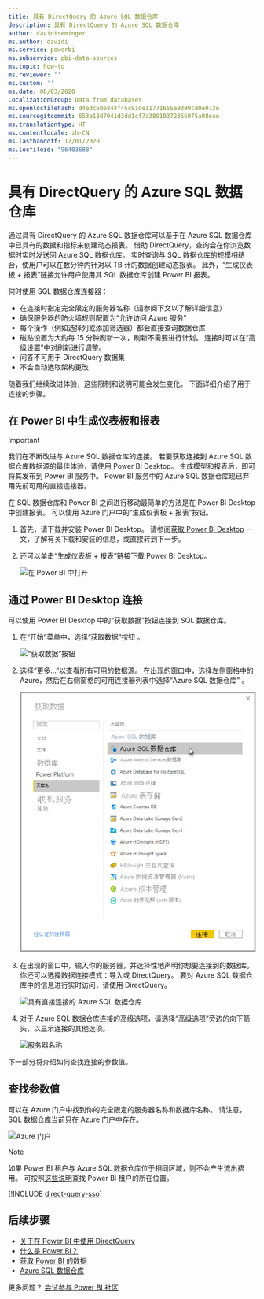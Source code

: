 ```yaml
---
title: 具有 DirectQuery 的 Azure SQL 数据仓库
description: 具有 DirectQuery 的 Azure SQL 数据仓库
author: davidiseminger
ms.author: davidi
ms.service: powerbi
ms.subservice: pbi-data-sources
ms.topic: how-to
ms.reviewer: ''
ms.custom: ''
ms.date: 06/03/2020
LocalizationGroup: Data from databases
ms.openlocfilehash: d4edc60e844f45c91de11771655e9399cd0e073e
ms.sourcegitcommit: 653e18d7041d3dd1cf7a38010372366975a98eae
ms.translationtype: HT
ms.contentlocale: zh-CN
ms.lasthandoff: 12/01/2020
ms.locfileid: "96403688"
---
```

# <a name="azure-sql-data-warehouse-with-directquery"></a>具有 DirectQuery 的 Azure SQL 数据仓库

通过具有 DirectQuery 的 Azure SQL 数据仓库可以基于在 Azure SQL 数据仓库中已具有的数据和指标来创建动态报表。 借助 DirectQuery，查询会在你浏览数据时实时发送回 Azure SQL 数据仓库。 实时查询与 SQL 数据仓库的规模相结合，使用户可以在数分钟内针对以 TB 计的数据创建动态报表。 此外，“生成仪表板 + 报表”链接允许用户使用其 SQL 数据仓库创建 Power BI 报表。

何时使用 SQL 数据仓库连接器：

* 在连接时指定完全限定的服务器名称（请参阅下文以了解详细信息）
* 确保服务器的防火墙规则配置为“允许访问 Azure 服务”
* 每个操作（例如选择列或添加筛选器）都会直接查询数据仓库
* 磁贴设置为大约每 15 分钟刷新一次，刷新不需要进行计划。  连接时可以在“高级设置”中对刷新进行调整。
* 问答不可用于 DirectQuery 数据集
* 不会自动选取架构更改

随着我们继续改进体验，这些限制和说明可能会发生变化。 下面详细介绍了用于连接的步骤。

## <a name="build-dashboards-and-reports-in-power-bi"></a>在 Power BI 中生成仪表板和报表

> [!Important]
> 我们在不断改进与 Azure SQL 数据仓库的连接。 若要获取连接到 Azure SQL 数据仓库数据源的最佳体验，请使用 Power BI Desktop。 生成模型和报表后，即可将其发布到 Power BI 服务中。 Power BI 服务中的 Azure SQL 数据仓库现已弃用先前可用的直接连接器。

在 SQL 数据仓库和 Power BI 之间进行移动最简单的方法是在 Power BI Desktop 中创建报表。 可以使用 Azure 门户中的“生成仪表板 + 报表”按钮。

1. 首先，请下载并安装 Power BI Desktop。 请参阅[获取 Power BI Desktop](../fundamentals/desktop-get-the-desktop.md) 一文，了解有关下载和安装的信息，或直接转到下一步。

2. 还可以单击“生成仪表板 + 报表”链接下载 Power BI Desktop。

    ![在 Power BI 中打开](media/service-azure-sql-data-warehouse-with-direct-connect/create-reports-01.png)


## <a name="connecting-through-power-bi-desktop"></a>通过 Power BI Desktop 连接

可以使用 Power BI Desktop 中的“获取数据”按钮连接到 SQL 数据仓库。 

1. 在“开始”菜单中，选择“获取数据”按钮 。  

    ![“获取数据”按钮](media/service-azure-sql-data-warehouse-with-direct-connect/create-reports-02.png)

2. 选择“更多…”以查看所有可用的数据源。 在出现的窗口中，选择左侧窗格中的 Azure，然后在右侧窗格的可用连接器列表中选择“Azure SQL 数据仓库” 。

    ![Azure 数据源](media/service-azure-sql-data-warehouse-with-direct-connect/create-reports-03.png)

3. 在出现的窗口中，输入你的服务器，并选择性地声明你想要连接到的数据库。 你还可以选择数据连接模式：导入或 DirectQuery。 要对 Azure SQL 数据仓库中的信息进行实时访问，请使用 DirectQuery。

    ![具有直接连接的 Azure SQL 数据仓库](media/service-azure-sql-data-warehouse-with-direct-connect/create-reports-04.png)

4. 对于 Azure SQL 数据仓库连接的高级选项，请选择“高级选项”旁边的向下箭头，以显示连接的其他选项。

    ![服务器名称](media/service-azure-sql-data-warehouse-with-direct-connect/create-reports-05.png)

下一部分将介绍如何查找连接的参数值。 

## <a name="finding-parameter-values"></a>查找参数值

可以在 Azure 门户中找到你的完全限定的服务器名称和数据库名称。 请注意，SQL 数据仓库当前只在 Azure 门户中存在。

![Azure 门户](media/service-azure-sql-data-warehouse-with-direct-connect/azureportal.png)

> [!NOTE]
> 如果 Power BI 租户与 Azure SQL 数据仓库位于相同区域，则不会产生流出费用。 可按照[这些说明](../admin/service-admin-where-is-my-tenant-located.md)查找 Power BI 租户的所在位置。

[!INCLUDE [direct-query-sso](../includes/direct-query-sso.md)]

## <a name="next-steps"></a>后续步骤

* [关于在 Power BI 中使用 DirectQuery](desktop-directquery-about.md)
* [什么是 Power BI？](../fundamentals/power-bi-overview.md)  
* [获取 Power BI 的数据](service-get-data.md)  
* [Azure SQL 数据仓库](/azure/sql-data-warehouse/sql-data-warehouse-overview-what-is/)

更多问题？ [尝试参与 Power BI 社区](https://community.powerbi.com/)
